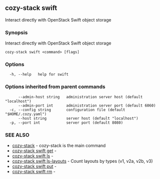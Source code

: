 ## cozy-stack swift

Interact directly with OpenStack Swift object storage

### Synopsis

Interact directly with OpenStack Swift object storage

```
cozy-stack swift <command> [flags]
```

### Options

```
  -h, --help   help for swift
```

### Options inherited from parent commands

```
      --admin-host string   administration server host (default "localhost")
      --admin-port int      administration server port (default 6060)
  -c, --config string       configuration file (default "$HOME/.cozy.yaml")
      --host string         server host (default "localhost")
  -p, --port int            server port (default 8080)
```

### SEE ALSO

* [cozy-stack](cozy-stack.md)	 - cozy-stack is the main command
* [cozy-stack swift get](cozy-stack_swift_get.md)	 - 
* [cozy-stack swift ls](cozy-stack_swift_ls.md)	 - 
* [cozy-stack swift ls-layouts](cozy-stack_swift_ls-layouts.md)	 - Count layouts by types (v1, v2a, v2b, v3)
* [cozy-stack swift put](cozy-stack_swift_put.md)	 - 
* [cozy-stack swift rm](cozy-stack_swift_rm.md)	 - 


